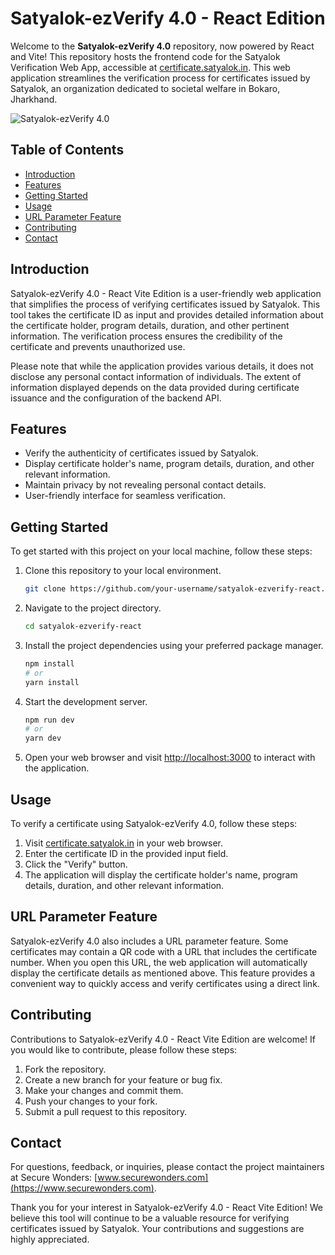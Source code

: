 # Satyalok-ezVerify 4.0 - React Edition

Welcome to the **Satyalok-ezVerify 4.0** repository, now powered by React and Vite! This repository hosts the frontend code for the Satyalok Verification Web App, accessible at [certificate.satyalok.in](https://certificate.satyalok.in). This web application streamlines the verification process for certificates issued by Satyalok, an organization dedicated to societal welfare in Bokaro, Jharkhand.

![Satyalok-ezVerify 4.0](https://i.ibb.co/6FKSw36/1.png)

## Table of Contents

- [Introduction](#introduction)
- [Features](#features)
- [Getting Started](#getting-started)
- [Usage](#usage)
- [URL Parameter Feature](#url-parameter-feature)
- [Contributing](#contributing)
- [Contact](#contact)

## Introduction

Satyalok-ezVerify 4.0 - React Vite Edition is a user-friendly web application that simplifies the process of verifying certificates issued by Satyalok. This tool takes the certificate ID as input and provides detailed information about the certificate holder, program details, duration, and other pertinent information. The verification process ensures the credibility of the certificate and prevents unauthorized use.

Please note that while the application provides various details, it does not disclose any personal contact information of individuals. The extent of information displayed depends on the data provided during certificate issuance and the configuration of the backend API.

## Features

- Verify the authenticity of certificates issued by Satyalok.
- Display certificate holder's name, program details, duration, and other relevant information.
- Maintain privacy by not revealing personal contact details.
- User-friendly interface for seamless verification.

## Getting Started

To get started with this project on your local machine, follow these steps:

1. Clone this repository to your local environment.

   ```bash
   git clone https://github.com/your-username/satyalok-ezverify-react.git
   ```

2. Navigate to the project directory.

   ```bash
   cd satyalok-ezverify-react
   ```

3. Install the project dependencies using your preferred package manager.

   ```bash
   npm install
   # or
   yarn install
   ```

4. Start the development server.

   ```bash
   npm run dev
   # or
   yarn dev
   ```

5. Open your web browser and visit [http://localhost:3000](http://localhost:3000) to interact with the application.

## Usage

To verify a certificate using Satyalok-ezVerify 4.0, follow these steps:

1. Visit [certificate.satyalok.in](https://certificate.satyalok.in) in your web browser.
2. Enter the certificate ID in the provided input field.
3. Click the "Verify" button.
4. The application will display the certificate holder's name, program details, duration, and other relevant information.

## URL Parameter Feature

Satyalok-ezVerify 4.0 also includes a URL parameter feature. Some certificates may contain a QR code with a URL that includes the certificate number. When you open this URL, the web application will automatically display the certificate details as mentioned above. This feature provides a convenient way to quickly access and verify certificates using a direct link.

## Contributing

Contributions to Satyalok-ezVerify 4.0 - React Vite Edition are welcome! If you would like to contribute, please follow these steps:

1. Fork the repository.
2. Create a new branch for your feature or bug fix.
3. Make your changes and commit them.
4. Push your changes to your fork.
5. Submit a pull request to this repository.

## Contact

For questions, feedback, or inquiries, please contact the project maintainers at Secure Wonders: [www.securewonders.com](https://www.securewonders.com).

Thank you for your interest in Satyalok-ezVerify 4.0 - React Vite Edition! We believe this tool will continue to be a valuable resource for verifying certificates issued by Satyalok. Your contributions and suggestions are highly appreciated.